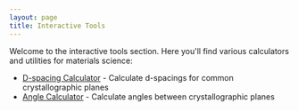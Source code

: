 ```yaml
---
layout: page
title: Interactive Tools
---
```


Welcome to the interactive tools section. Here you'll find various calculators and utilities for materials science:

- [D-spacing Calculator](/website/tools/d-spacing) - Calculate d-spacings for common crystallographic planes
- [Angle Calculator](/website/tools/angle-calculator) - Calculate angles between crystallographic planes